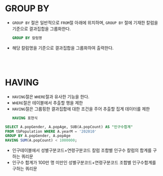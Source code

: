 # GROUP BY
- ```GROUP BY``` 절은 일반적으로 ```FROM```절 아래에 위치하며, ```GROUP BY``` 절에 기재한 칼럼을 기준으로 결과집합을 그룹화한다.

    ```SQL
    GROUP BY 칼럼명
    ```
- 해당 칼럼명을 기준으로 결과집합을 그룹화하여 출력한다.

<BR>
<bR>

# HAVING
- ```HAVING```절은 ```WHERE```절과 유사한 기능을 한다.
- ```WHERE```절은 테이블에서 추출할 행을 제한
- ```HAVING```절은 그룹핑한 결과집합에 대한 조건을 주어 추출할 집계 데이터를 제한
    ```SQL
    HAVING 표현식 
    ```

```SQL
SELECT A.popGender, A.popAge, SUB(A.popCount) AS "인구수합계"
FROM tbPopulation WHERE A.yearM = '202010'
GROUP BY A.popGender, A.popAge
HAVING SUM(A.popCount) < 1000000;
```
- 인구테이블에서 성별구분코드+연령구분코드 칼럼 조합별 인구수 칼럼의 합계를 구하는 쿼리문
- 인구수 합계가 100만 명 미만인 성별구분코드+연령구분코드 조합별 인구수합계를 구하는 쿼리문